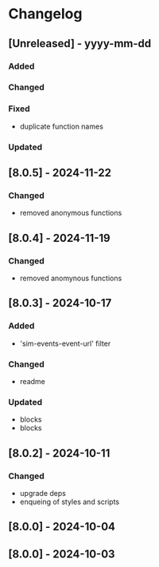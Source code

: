 # Changelog
## [Unreleased] - yyyy-mm-dd

### Added

### Changed

### Fixed
- duplicate function names

### Updated

## [8.0.5] - 2024-11-22


### Changed
- removed anonymous functions

## [8.0.4] - 2024-11-19


### Changed
- removed anomynous functions

## [8.0.3] - 2024-10-17


### Added
- 'sim-events-event-url' filter

### Changed
- readme

### Updated
- blocks
- blocks

## [8.0.2] - 2024-10-11


### Changed
- upgrade deps
- enqueing of styles and scripts

## [8.0.0] - 2024-10-04


## [8.0.0] - 2024-10-03
